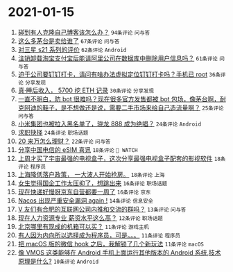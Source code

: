 # 2021-01-15

1. [碰到有人克隆自己博客该怎么办？](https://www.v2ex.com/t/745097) `94条评论` `问与答`
1. [这么多茅台是卖给谁了](https://www.v2ex.com/t/745122) `67条评论` `问与答`
1. [对三星 s21 系列的评价](https://www.v2ex.com/t/745099) `62条评论` `Android`
1. [注销卸载淘宝支付宝后能请阿里公司在数据库中删除用户信息吗？](https://www.v2ex.com/t/745092) `61条评论` `问与答`
1. [迫于公司要钉钉打卡，请问有啥办法虚拟定位钉钉打卡吗？手机已 root](https://www.v2ex.com/t/745189) `36条评论` `分享发现`
1. [真·睡后收入， 5700 挖 ETH 记录](https://www.v2ex.com/t/745211) `30条评论` `分享发现`
1. [一直不明白，防 bot 很难吗？现在很多官方发售都被 bot 包场，像茅台啊，耐克阿迪的鞋子，是不想做还是说，需要二手市场来给自己造流量啊？](https://www.v2ex.com/t/745125) `25条评论` `问与答`
1. [小米集团也被拉入黑名单了，骁龙 888 成为绝唱？](https://www.v2ex.com/t/745172) `24条评论` `Android`
1. [求职抉择](https://www.v2ex.com/t/745143) `24条评论` `职场话题`
1. [20 来万怎么理财？](https://www.v2ex.com/t/745116) `22条评论` `问与答`
1. [分享中国电信的 eSIM 喜讯](https://www.v2ex.com/t/745197) `18条评论` ` WATCH`
1. [上周才买了宇宙最强的电视盒子，这次分享最强电视盒子配套的影视软件](https://www.v2ex.com/t/745166) `18条评论` `程序员`
1. [上海降低落户政策， 一大波人开始抢房。](https://www.v2ex.com/t/745145) `18条评论` `上海`
1. [女生觉得国企工作太压抑了，想跳出来](https://www.v2ex.com/t/745156) `16条评论` `职场话题`
1. [现在快递好慢呀京东自营都要一周了](https://www.v2ex.com/t/745124) `16条评论` `京东`
1. [Nacos 出现严重安全漏洞 again !](https://www.v2ex.com/t/745117) `14条评论` `信息安全`
1. [V 友们有合肥的互联网公司内推和交流的群吗？](https://www.v2ex.com/t/745115) `13条评论` `问与答`
1. [现在人力资源专业 薪资水平这么高？](https://www.v2ex.com/t/745155) `12条评论` `职场话题`
1. [北京哪里有现成的机箱可以买？](https://www.v2ex.com/t/745222) `11条评论` `游戏主机`
1. [有人因为内向所以选择成为程序员，可是。。。](https://www.v2ex.com/t/745221) `11条评论` `程序员`
1. [把 macOS 版的微信 hook 之后，我解锁了几个新玩法](https://www.v2ex.com/t/745169) `11条评论` `macOS`
1. [像 VMOS 这类能够在 Android 手机上面运行其他版本的 Android 系统,技术原理是什么?](https://www.v2ex.com/t/745210) `10条评论` `Android`
